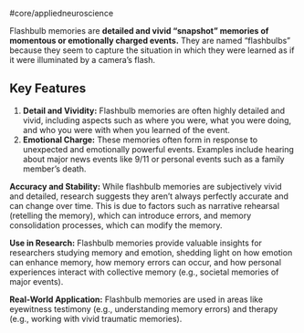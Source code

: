 #core/appliedneuroscience 

Flashbulb memories are **detailed and vivid “snapshot” memories of momentous or emotionally charged events.** They are named “flashbulbs” because they seem to capture the situation in which they were learned as if it were illuminated by a camera’s flash.

## Key Features

1. **Detail and Vividity:** Flashbulb memories are often highly detailed and vivid, including aspects such as where you were, what you were doing, and who you were with when you learned of the event.
2. **Emotional Charge:** These memories often form in response to unexpected and emotionally powerful events. Examples include hearing about major news events like 9/11 or personal events such as a family member’s death.

**Accuracy and Stability:**
While flashbulb memories are subjectively vivid and detailed, research suggests they aren’t always perfectly accurate and can change over time. This is due to factors such as narrative rehearsal (retelling the memory), which can introduce errors, and memory consolidation processes, which can modify the memory.

**Use in Research:**
Flashbulb memories provide valuable insights for researchers studying memory and emotion, shedding light on how emotion can enhance memory, how memory errors can occur, and how personal experiences interact with collective memory (e.g., societal memories of major events).

**Real-World Application:**
Flashbulb memories are used in areas like eyewitness testimony (e.g., understanding memory errors) and therapy (e.g., working with vivid traumatic memories).
